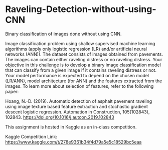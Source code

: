 # Raveling-Detection-without-using-CNN
Binary classification of images done without using CNN. 

Image classification problem using shallow supervised machine learning 
algorithms (apply only logistic regression (LR) and/or artificial neural networks (ANN)). The 
dataset consists of images obtained from pavements. The images can contain either raveling distress or 
no raveling distress. Your objective in this challenge is to develop a binary image classification model 
that can classify from a given image if it contains raveling distress or not. Your model performance is 
expected to depend on the chosen model (LR/ANN), model architecture (for ANN) and the features 
extracted from the images. To learn more about selection of features, refer to the following paper:

Hoang, N.-D. (2019). Automatic detection of asphalt pavement raveling using image texture based 
feature extraction and stochastic gradient descent logistic regression. Automation in Construction, 
105(102843), 102843. https://doi.org/10.1016/j.autcon.2019.102843

This assignment is hosted in Kaggle as an in-class competition. 

Kaggle Competition Link: https://www.kaggle.com/t/278e9361b34f4d79a5e5c18529bc5eaa

